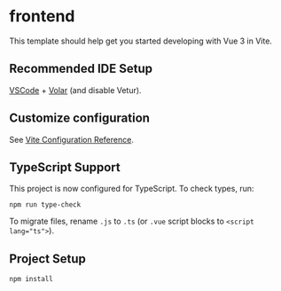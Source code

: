 # frontend

This template should help get you started developing with Vue 3 in Vite.

## Recommended IDE Setup

[VSCode](https://code.visualstudio.com/) + [Volar](https://marketplace.visualstudio.com/items?itemName=Vue.volar) (and disable Vetur).

## Customize configuration

See [Vite Configuration Reference](https://vite.dev/config/).

## TypeScript Support

This project is now configured for TypeScript. To check types, run:

```
npm run type-check
```

To migrate files, rename `.js` to `.ts` (or `.vue` script blocks to `<script lang="ts">`).

## Project Setup

```sh
npm install
```